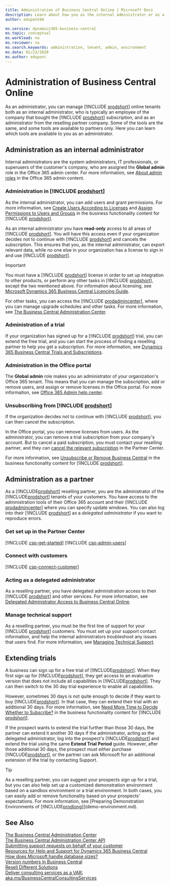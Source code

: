 ```yaml
---
title: Administration of Business Central Online | Microsoft Docs
description: Learn about how you as the internal administrator or as a reselling partner can manage online tenants of Dynamics 365 Business Central.  
author: edupont04

ms.service: dynamics365-business-central
ms.topic: conceptual
ms.workload: na
ms.reviewer: na
ms.search.keywords: administration, tenant, admin, environment
ms.date: 01/23/2020
ms.author: edupont
---
```


# Administration of Business Central Online

As an administrator, you can manage [!INCLUDE [prodshort](../developer/includes/prodshort.md)] online tenants both as an internal administrator, who is typically an employee of the company that bought the [!INCLUDE [prodshort](../developer/includes/prodshort.md)] subscription, and as an administrator from the reselling partner company. Some of the tools are the same, and some tools are available to partners only. Here you can learn which tools are available to you as an administrator.  

## Administration as an internal administrator

Internal administrators are the system administrators, IT professionals, or superusers of the customer's company, who are assigned the **Global admin** role in the Office 365 admin center. For more information, see [About admin roles](/office365/admin/add-users/about-admin-roles) in the Office 365 admin content.  

### Administration in [!INCLUDE [prodshort](../developer/includes/prodshort.md)]

As the internal administrator, you can add users and grant permissions. For more information, see [Create Users According to Licenses](/dynamics365/business-central/ui-how-users-permissions) and [Assign Permissions to Users and Groups](/dynamics365/business-central/ui-define-granular-permissions) in the business functionality content for [!INCLUDE [prodshort](../developer/includes/prodshort.md)].

As an internal administrator you have **read-only** access to all areas of [!INCLUDE [prodshort](../developer/includes/prodshort.md)]. You will have this access even if your organization decides not to continue with [!INCLUDE [prodshort](../developer/includes/prodshort.md)] and cancels the subscription. This ensures that you, as the internal administrator, can export relevant data, while no one else in your organization has a license to sign in and use [!INCLUDE [prodshort](../developer/includes/prodshort.md)].

> [!IMPORTANT]
> You must have a [!INCLUDE [prodshort](../developer/includes/prodshort.md)] license in order to set up integration to other products, or perform any other tasks in [!INCLUDE [prodshort](../developer/includes/prodshort.md)], except the two mentioned above. For information about licensing, see [Microsoft Dynamics 365 Business Central Licencing Guide](https://aka.ms/BusinessCentralLicensing).

For other tasks, you can access the [!INCLUDE [prodadmincenter](../developer/includes/prodadmincenter.md)], where you can manage upgrade schedules and other tasks. For more information, see [The Business Central Administration Center](tenant-admin-center.md).  

### Administration of a trial

If your organization has signed up for a [!INCLUDE [prodshort](../developer/includes/prodshort.md)] trial, you can extend the free trial, and you can start the process of finding a reselling partner to help you get a subscription. For more information, see [Dynamics 365 Business Central Trials and Subscriptions](/dynamics365/business-central/across-preview).  

### Administration in the Office portal

The **Global admin** role makes you an administrator of your organization's Office 365 tenant. This means that you can manage the subscription, add or remove users, and assign or remove licenses in the Office portal. For more information, see [Office 365 Admin help center](/office365/admin/admin-home).  

### Unsubscribing from [!INCLUDE [prodshort](../developer/includes/prodshort.md)]

If the organization decides not to continue with [!INCLUDE [prodshort](../developer/includes/prodshort.md)], you can then cancel the subscription.  

In the Office portal, you can remove licenses from users. As the administrator, you can remove a trial subscription from your company's account. But to cancel a paid subscription, you must contact your reselling partner, and they can [cancel the relevant subscription](/partner-center/create-a-new-subscription?toc=/dynamics365/business-central/dev-itpro/administration&bc=../breadcrumb/toc.yml) in the Partner Center.  

For more information, see [Unsubscribe or Remove Business Central](/dynamics365/business-central/admin-cancel) in the business functionality content for [!INCLUDE [prodshort](../developer/includes/prodshort.md)].  

## Administration as a partner

As a [!INCLUDE[prodshort](../developer/includes/prodshort.md)] reselling partner, you are the administrator of the [!INCLUDE[prodshort](../developer/includes/prodshort.md)] tenants of your customers. You have access to the administration tools of their Office 365 account and their [!INCLUDE [prodadmincenter](../developer/includes/prodadmincenter.md)] where you can specify update windows. You can also log into their [!INCLUDE [prodshort](../developer/includes/prodshort.md)] as a *delegated administrator* if you want to reproduce errors.  

### Get set up in the Partner Center

[!INCLUDE [csp-get-started](../developer/includes/csp-get-started.md)]
[!INCLUDE [csp-admin-users](../developer/includes/csp-admin-users.md)]

### Connect with customers

[!INCLUDE [csp-connect-customer](../developer/includes/csp-connect-customer.md)]

### Acting as a delegated administrator

As a reselling partner, you have delegated administration access to their [!INCLUDE [prodshort](../developer/includes/prodshort.md)] and other services. For more information, see [Delegated Administrator Access to Business Central Online](delegated-admin.md).  

### Manage technical support

As a reselling partner, you must be the first line of support for your [!INCLUDE [prodshort](../developer/includes/prodshort.md)] customers. You must set up your support contact information, and help the internal administrators troubleshoot any issues that users find. For more information, see [Managing Technical Support](manage-technical-support.md).  

## Extending trials

A business can sign up for a free trial of [!INCLUDE[prodshort](../developer/includes/prodshort.md)]. When they first sign up for [!INCLUDE[prodshort](../developer/includes/prodshort.md)], they get access to an evaluation version that does not include all capabilities in [!INCLUDE[prodshort](../developer/includes/prodshort.md)]. They can then switch to the 30 day trial experience to enable all capabilities.  

However, sometimes 30 days is not quite enough to decide if they want to buy [!INCLUDE[prodshort](../developer/includes/prodshort.md)]. In that case, they can extend their trial with an additional 30 days. For more information, see [Need More Time to Decide Whether to Subscribe?](/dynamics365/business-central/admin-extend-trial) in the business functionality content for [!INCLUDE [prodshort](../developer/includes/prodshort.md)].  

If the prospect wants to extend the trial further than those 30 days, the partner can extend it another 30 days if the administrator, acting as the delegated administrator, log into the prospect's [!INCLUDE[prodshort](../developer/includes/prodshort.md)] and extend the trial using the same **Extend Trial Period** guide. However, after those additional 30 days, the prospect must either purchase [!INCLUDE[prodshort](../developer/includes/prodshort.md)], or the partner can ask Microsoft for an additional extension of the trial by contacting Support.  

> [!TIP]
> As a reselling partner, you can suggest your prospects sign up for a trial, but you can also help set up a customized demonstration environment based on a sandbox environment or a trial environment. In both cases, you can easily add or remove functionality based on your prospects' expectations. For more information, see [Preparing Demonstration Environments of [!INCLUDE[prodlong](../developer/includes/prodlong.md)]](demo-environment.md).  

## See Also

[The Business Central Administration Center](tenant-admin-center.md)  
[The Business Central Administration Center API](administration-center-api.md)  
[Submitting support requests on behalf of your customer](manage-technical-support.md#submitsupportrequest)  
[Resources for Help and Support for Dynamics 365 Business Central](../help-and-support.md)  
[How does Microsoft handle database sizes?](../faq.md#how-does-microsoft-handle-database-sizes)  
[Version numbers in Business Central](version-numbers.md)  
[Resell Different Solutions](../developer/readiness/readiness-reseller.md)  
[Deliver consulting services as a VAR: aka.ms/BusinessCentralConsultingServices](https://aka.ms/BusinessCentralConsultingServices)  
